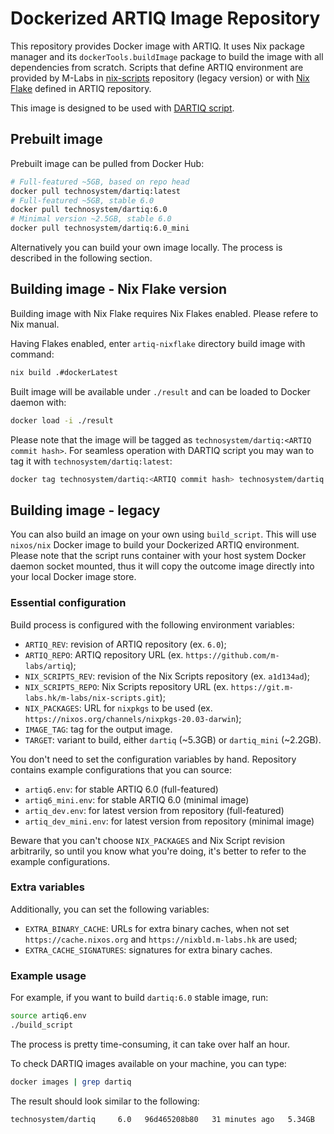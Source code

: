 
# Dockerized ARTIQ Image Repository

This repository provides Docker image with ARTIQ. It uses Nix package manager
and its `dockerTools.buildImage` package to build the image with all dependencies from scratch.
Scripts that define ARTIQ environment are provided by M-Labs in 
[nix-scripts](https://git.m-labs.hk/M-Labs/nix-scripts) repository (legacy version)
or with [Nix Flake](https://github.com/m-labs/artiq/blob/master/flake.nix) defined in ARTIQ repository.

This image is designed to be used with 
[DARTIQ script](https://github.com/Technosystem-Labs/dartiq).

## Prebuilt image

Prebuilt image can be pulled from Docker Hub:

```bash
# Full-featured ~5GB, based on repo head
docker pull technosystem/dartiq:latest       
# Full-featured ~5GB, stable 6.0
docker pull technosystem/dartiq:6.0
# Minimal version ~2.5GB, stable 6.0
docker pull technosystem/dartiq:6.0_mini 
```

Alternatively you can build your own image locally. The process is described in the following section.

## Building image - Nix Flake version

Building image with Nix Flake requires Nix Flakes enabled. Please refere to Nix
manual.

Having Flakes enabled, enter `artiq-nixflake` directory build image with command:

```bash
nix build .#dockerLatest
```

Built image will be available under `./result` and can be loaded to Docker daemon with:

```bash
docker load -i ./result
```

Please note that the image will be tagged as `technosystem/dartiq:<ARTIQ commit hash>`.
For seamless operation with DARTIQ script you may wan to tag it with `technosystem/dartiq:latest`:

```bash
docker tag technosystem/dartiq:<ARTIQ commit hash> technosystem/dartiq:latest
```

## Building image - legacy

You can also build an image on your own using `build_script`. This will use
`nixos/nix` Docker image to build your Dockerized ARTIQ environment. Please note
that the script runs container with your host system Docker daemon socket 
mounted, thus it will copy the outcome image directly into your local Docker image store.

### Essential configuration
Build process is configured with the following environment variables:
* `ARTIQ_REV`: revision of ARTIQ repository (ex. `6.0`);
* `ARTIQ_REPO`: ARTIQ repository URL (ex. `https://github.com/m-labs/artiq`);
* `NIX_SCRIPTS_REV`: revision of the Nix Scripts repository (ex. `a1d134ad`);
* `NIX_SCRIPTS_REPO`: Nix Scripts repository URL (ex. `https://git.m-labs.hk/m-labs/nix-scripts.git`);
* `NIX_PACKAGES`: URL for `nixpkgs` to be used (ex. `https://nixos.org/channels/nixpkgs-20.03-darwin`);
* `IMAGE_TAG`: tag for the output image.
* `TARGET`: variant to build, either `dartiq` (~5.3GB) or `dartiq_mini` (~2.2GB).

You don't need to set the configuration variables by hand.
Repository contains example configurations that you can source:

* `artiq6.env`: for stable ARTIQ 6.0 (full-featured)
* `artiq6_mini.env`: for stable ARTIQ 6.0 (minimal image)
* `artiq_dev.env`: for latest version from repository (full-featured)
* `artiq_dev_mini.env`: for latest version from repository (minimal image)

Beware that you can't choose `NIX_PACKAGES` and Nix Script revision arbitrarily,
so until you know what you're doing, it's better to refer to the example
configurations.
### Extra variables
Additionally, you can set the following variables:
* `EXTRA_BINARY_CACHE`: URLs for extra binary caches, when not set
  `https://cache.nixos.org` and `https://nixbld.m-labs.hk` are used;
* `EXTRA_CACHE_SIGNATURES`: signatures for extra binary caches.

### Example usage

For example, if you want to build `dartiq:6.0` stable image, run:

```bash
source artiq6.env
./build_script
```

The process is pretty time-consuming, it can take over half an hour.

To check DARTIQ images available on your machine, you can type:
```bash
docker images | grep dartiq
```
The result should look similar to the following:
```
technosystem/dartiq     6.0   96d465208b80   31 minutes ago   5.34GB
```
